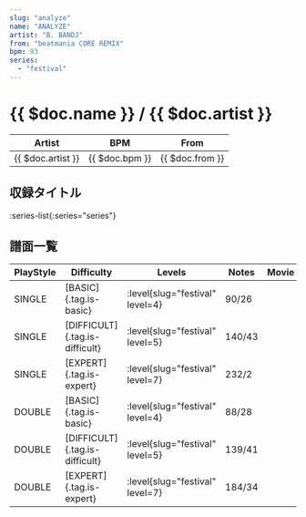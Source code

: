 ```yaml
---
slug: "analyze"
name: "ANALYZE"
artist: "B. BANDJ"
from: "beatmania CORE REMIX"
bpm: 93
series:
  - "festival"
---
```


# {{ $doc.name }} / {{ $doc.artist }}

|Artist|BPM|From|
|------|---|----|
|{{ $doc.artist }}|{{ $doc.bpm }}|{{ $doc.from }}|

## 収録タイトル

:series-list{:series="series"}

## 譜面一覧

|PlayStyle|Difficulty|Levels|Notes|Movie|
|---------|----------|------|-----|-----|
|SINGLE|[BASIC]{.tag.is-basic}|:level{slug="festival" level=4}|90/26||
|SINGLE|[DIFFICULT]{.tag.is-difficult}|:level{slug="festival" level=5}|140/43||
|SINGLE|[EXPERT]{.tag.is-expert}|:level{slug="festival" level=7}|232/2||
|DOUBLE|[BASIC]{.tag.is-basic}|:level{slug="festival" level=4}|88/28||
|DOUBLE|[DIFFICULT]{.tag.is-difficult}|:level{slug="festival" level=5}|139/41||
|DOUBLE|[EXPERT]{.tag.is-expert}|:level{slug="festival" level=7}|184/34||
